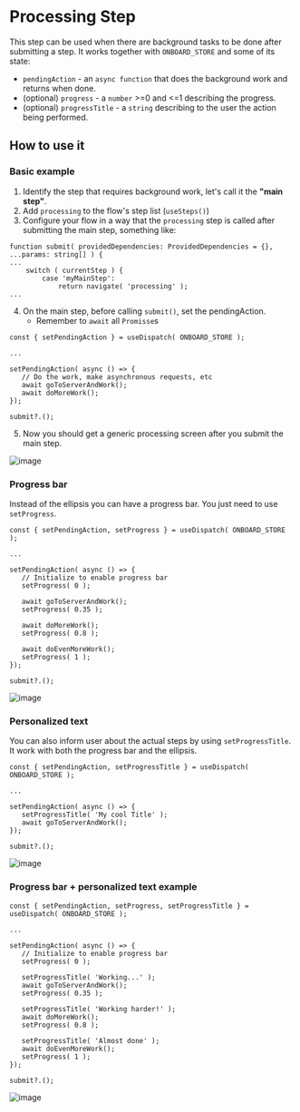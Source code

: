 # Processing Step

This step can be used when there are background tasks to be done after submitting a step.
It works together with `ONBOARD_STORE` and some of its state:

- `pendingAction` - an `async function` that does the background work and returns when done.
- (optional) `progress` - a `number` >=0 and <=1 describing the progress.
- (optional) `progressTitle` - a `string` describing to the user the action being performed.

## How to use it

### Basic example

1. Identify the step that requires background work, let's call it the **"main step"**.
2. Add `processing` to the flow's step list (`useSteps()`)
3. Configure your flow in a way that the `processing` step is called after submitting the main step, something like:

```
function submit( providedDependencies: ProvidedDependencies = {}, ...params: string[] ) {
...
	switch ( currentStep ) {
		case 'myMainStep':
			return navigate( 'processing' );
...
```

4. On the main step, before calling `submit()`, set the pendingAction.
   - Remember to `await` all `Promisse`s

```
const { setPendingAction } = useDispatch( ONBOARD_STORE );

...

setPendingAction( async () => {
   // Do the work, make asynchronous requests, etc
   await goToServerAndWork();
   await doMoreWork();
});

submit?.();
```

5. Now you should get a generic processing screen after you submit the main step.

![image](https://user-images.githubusercontent.com/3801502/164056728-68713b23-5b36-410a-b226-287999f5f983.png)

### Progress bar

Instead of the ellipsis you can have a progress bar. You just need to use `setProgress`.

```
const { setPendingAction, setProgress } = useDispatch( ONBOARD_STORE );

...

setPendingAction( async () => {
   // Initialize to enable progress bar
   setProgress( 0 );

   await goToServerAndWork();
   setProgress( 0.35 );

   await doMoreWork();
   setProgress( 0.8 );

   await doEvenMoreWork();
   setProgress( 1 );
});

submit?.();
```

![image](https://user-images.githubusercontent.com/3801502/164058119-735e2e40-79f7-4753-9915-0564f794089e.png)

### Personalized text

You can also inform user about the actual steps by using `setProgressTitle`. It work with both the progress bar and the ellipsis.

```
const { setPendingAction, setProgressTitle } = useDispatch( ONBOARD_STORE );

...

setPendingAction( async () => {
   setProgressTitle( 'My cool Title' );
   await goToServerAndWork();
});

submit?.();
```

![image](https://user-images.githubusercontent.com/3801502/164059226-d8869c1b-038b-4eef-bf98-41191668109f.png)

### Progress bar + personalized text example

```
const { setPendingAction, setProgress, setProgressTitle } = useDispatch( ONBOARD_STORE );

...

setPendingAction( async () => {
   // Initialize to enable progress bar
   setProgress( 0 );

   setProgressTitle( 'Working...' );
   await goToServerAndWork();
   setProgress( 0.35 );

   setProgressTitle( 'Working harder!' );
   await doMoreWork();
   setProgress( 0.8 );

   setProgressTitle( 'Almost done' );
   await doEvenMoreWork();
   setProgress( 1 );
});

submit?.();
```

![image](https://user-images.githubusercontent.com/3801502/164059891-2d99c8ca-834b-46ca-a2c3-5752b5fe5507.png)
